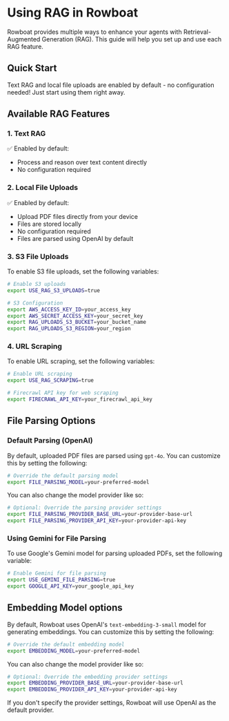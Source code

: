# Using RAG in Rowboat

Rowboat provides multiple ways to enhance your agents with Retrieval-Augmented Generation (RAG). This guide will help you set up and use each RAG feature.

## Quick Start

Text RAG and local file uploads are enabled by default - no configuration needed! Just start using them right away.

## Available RAG Features

### 1. Text RAG
✅ Enabled by default:

- Process and reason over text content directly
- No configuration required

### 2. Local File Uploads
✅ Enabled by default:

- Upload PDF files directly from your device
- Files are stored locally
- No configuration required
- Files are parsed using OpenAI by default

### 3. S3 File Uploads
To enable S3 file uploads, set the following variables:

```bash
# Enable S3 uploads
export USE_RAG_S3_UPLOADS=true

# S3 Configuration
export AWS_ACCESS_KEY_ID=your_access_key
export AWS_SECRET_ACCESS_KEY=your_secret_key
export RAG_UPLOADS_S3_BUCKET=your_bucket_name
export RAG_UPLOADS_S3_REGION=your_region
```

### 4. URL Scraping
To enable URL scraping, set the following variables:

```bash
# Enable URL scraping
export USE_RAG_SCRAPING=true

# Firecrawl API key for web scraping
export FIRECRAWL_API_KEY=your_firecrawl_api_key
```

## File Parsing Options

### Default Parsing (OpenAI)
By default, uploaded PDF files are parsed using `gpt-4o`. You can customize this by setting the following:

```bash
# Override the default parsing model
export FILE_PARSING_MODEL=your-preferred-model
```

You can also change the model provider like so:
```bash
# Optional: Override the parsing provider settings
export FILE_PARSING_PROVIDER_BASE_URL=your-provider-base-url
export FILE_PARSING_PROVIDER_API_KEY=your-provider-api-key
```

### Using Gemini for File Parsing
To use Google's Gemini model for parsing uploaded PDFs, set the following variable:

```bash
# Enable Gemini for file parsing
export USE_GEMINI_FILE_PARSING=true
export GOOGLE_API_KEY=your_google_api_key
```

## Embedding Model options

By default, Rowboat uses OpenAI's `text-embedding-3-small` model for generating embeddings. You can customize this by setting the following:

```bash
# Override the default embedding model
export EMBEDDING_MODEL=your-preferred-model
```

You can also change the model provider like so:
```bash
# Optional: Override the embedding provider settings
export EMBEDDING_PROVIDER_BASE_URL=your-provider-base-url
export EMBEDDING_PROVIDER_API_KEY=your-provider-api-key
```

If you don't specify the provider settings, Rowboat will use OpenAI as the default provider.